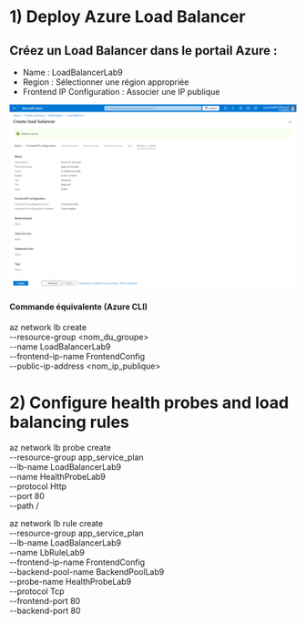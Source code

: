 # 1) Deploy Azure Load Balancer

## Créez un Load Balancer dans le portail Azure :

- Name : LoadBalancerLab9
- Region : Sélectionner une région appropriée
- Frontend IP Configuration : Associer une IP publique

![alt text](1.png)

#### Commande équivalente (Azure CLI)

az network lb create \
  --resource-group <nom_du_groupe> \
  --name LoadBalancerLab9 \
  --frontend-ip-name FrontendConfig \
  --public-ip-address <nom_ip_publique>


# 2) Configure health probes and load balancing rules



az network lb probe create \
  --resource-group app_service_plan \
  --lb-name LoadBalancerLab9 \
  --name HealthProbeLab9 \
  --protocol Http \
  --port 80 \
  --path /


  az network lb rule create \
  --resource-group app_service_plan \
  --lb-name LoadBalancerLab9 \
  --name LbRuleLab9 \
  --frontend-ip-name FrontendConfig \
  --backend-pool-name BackendPoolLab9 \
  --probe-name HealthProbeLab9 \
  --protocol Tcp \
  --frontend-port 80 \
  --backend-port 80